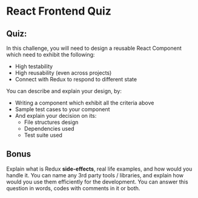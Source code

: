 # React Frontend Quiz

## Quiz:
In this challenge, you will need to design a reusable React Component which need to exhibit the following:
- High testability
- High reusability (even across projects)
- Connect with Redux to respond to different state

You can describe and explain your design, by:
- Writing a component which exhibit all the criteria above
- Sample test cases to your component
- And explain your decision on its:
	- File structures design
	- Dependencies used
	- Test suite used

## Bonus
Explain what is Redux __side-effects__, real life examples, and how would you handle it. You can name any 3rd party tools / libraries, and explain how would you use them efficiently for the development. You can answer this question in words, codes with comments in it or both.
